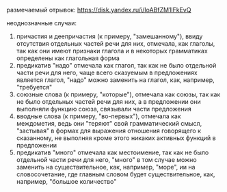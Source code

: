 размечаемый отрывок: https://disk.yandex.ru/i/IoABfZM1lFkEvQ

неоднозначные случаи: 
1. причастия и деепричастия (к примеру, "замешанному"), ввиду отсутствия отдельных частей речи для них, отмечала, как глаголы, так как они имеют признаки глагола и в некоторых грамматиках определены как глагольная форма
2. предикатив "надо" отмечала как глагол, так как не было отдельной части речи для него, чаще всего сказуемым в предложениях является глагол, "надо" можно заменить на глагол, как, например, "требуется"
3. союзные слова (к примеру, "которые"), отмечала как союзы, так как не было отдельных частей речи для них, а в предложении они выполняли функцию союза, связывали части предложения
4. вводные слова (к примеру, "во-первых"), отмечала как междометия, ведь они "теряют" свой грамматический смысл, "застывая" в формах для выражения отношения говорящего к сказанному, не выполняя кроме этого никаких активных функций в предложении
5. предикатив "много" отмечала как местоимение, так как не было отдельной части речи для него, "много" в том случае можно заменить на существительное, как, например, "море", ии на словосочетание, где главным словом будет существительное, как, например, "большое количество"
